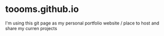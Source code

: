 toooms.github.io
================



I'm using this git page as my personal portfolio website / place to host and share my curren projects
